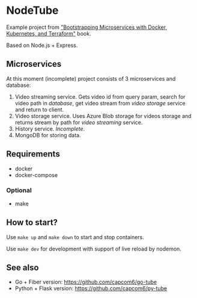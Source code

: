 # NodeTube

Example project from ["Bootstrapping Microservices with Docker, Kubernetes, and Terraform"](https://www.manning.com/books/bootstrapping-microservices-with-docker-kubernetes-and-terraform) book.

Based on Node.js + Express.

## Microservices

At this moment (incomplete) project consists of 3 microservices and database:

1. Video streaming service. Gets video id from query param, search for video path in *database*, get video stream from *video storage* service and return to client.
2. Video storage service. Uses Azure Blob storage for videos storage and returns stream by path for *video streaming* service.
3. History service. *Incomplete*.
4. MongoDB for storing data.

## Requirements

* docker
* docker-compose

### Optional

* make

## How to start?

Use `make up` and `make down` to start and stop containers.

Use `make dev` for development with support of live reload by nodemon.

## See also

* Go + Fiber version: https://github.com/capcom6/go-tube
* Python + Flask version: https://github.com/capcom6/py-tube
